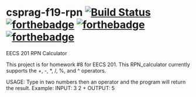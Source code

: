 # csprag-f19-rpn [![Build Status](https://travis-ci.com/j0nathanchuang/rpn_calculator.svg?token=bPxBuNyAfQYqybM5zqQ1&branch=master)](https://travis-ci.com/j0nathanchuang/rpn_calculator) [![forthebadge](https://forthebadge.com/images/badges/ages-18.svg)](https://forthebadge.com) [![forthebadge](https://forthebadge.com/images/badges/made-with-python.svg)](https://forthebadge.com) [![forthebadge](https://forthebadge.com/images/badges/built-with-love.svg)](https://forthebadge.com)
EECS 201 RPN Calculator

This project is for homework #8 for EECS 201.
This RPN_calculator currently supports the +, -, *, /, %, and ^ operators.

USAGE: Type in two numbers then an operator and the program will return the result.
  Example: INPUT: 3 2 + OUTPUT: 5

